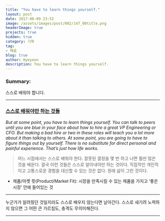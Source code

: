 ```yaml
---
title: "You have to learn things yourself."
layout: post
date: 2017-06-09 23:52
image: /assets/images/post/002/147_00title.png
headerImage: true
projects: true
hidden: true
category: 기획
tag:
- 배움
blog: true
author: Hyeyeon
description: You have to learn things yourself.
---
```


### Summary:

스스로 배워야 합니다.

---


### [스스로 배워야만 하는 것들](https://sungmooncho.com/2017/05/31/things-you-should-learn-by-yourself/)


*But at some point, you have to learn things yourself. You can talk to peers until you are blue in your face about how to hire a great VP Engineering or CFO. But making a bad hire or two in these roles will teach you a lot more about it than talking to others. At some point, you are going to have to figure things out by yourself. There is no substitute for direct personal and painful experience. That’s just how life works.*

> 어느 시점에서는 스스로 배워야 한다. 잘못된 결정을 몇 번 하고 나면 훨씬 많은 것을 배운다. 결국 이런 것들은 스스로 알아내야만 하는 것이다. 직접적인 개인적이고 고통스로운 경험을 대신할 수 있는 것은 없다. 원래 삶이 그런 것이다.

- 제품/마켓 핏(Product/Market Fit): 시장을 만족시킬 수 있는 제품을 가지고 ‘좋은 시장’ 안에 들어있는 것

---

누군가가 알려줬던 것일지라도 스스로 배우지 않는다면 날아간다. 스스로 새기려 노력하지 않으면 그 어떤 큰 가르침도, 충격도 무의미해진다.

---

